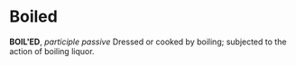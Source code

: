 # Boiled

**BOIL'ED**, _participle passive_ Dressed or cooked by boiling; subjected to the action of boiling liquor.